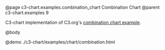 @page c3-chart.examples.combination_chart Combination Chart
@parent c3-chart.examples 9

C3-chart implementation of C3.org's [combination chart example](http://c3js.org/samples/chart_combination.html).

@body

@demo ./c3-chart/examples/chart/combination.html